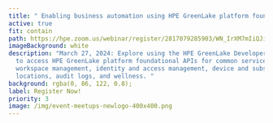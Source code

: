 ```yaml
---
title: " Enabling business automation using HPE GreenLake platform foundational APIs"
active: true
fit: contain
path: https://hpe.zoom.us/webinar/register/2817079285903/WN_IrXM7mIiQJi2tTgHNBBl4g
imageBackground: white
description: "March 27, 2024: Explore using the HPE GreenLake Developer portal
  to access HPE GreenLake platform foundational APIs for common services such as
  workspace management, identity and access management, device and subscription,
  locations, audit logs, and wellness. "
background: rgba(0, 86, 122, 0.8);
label: Register Now!
priority: 3
image: /img/event-meetups-newlogo-400x400.png
---
```

